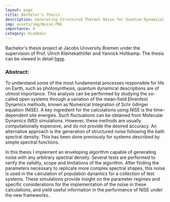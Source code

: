 ```yaml
---
layout: page
title: Bachelor's Thesis
description: Generating Structured Thermal Noise for Quantum Dynamical Systems
img: assets/img/Noise.PNG
importance: 4
category: Academic
---
```


Bachelor's thesis project at Jacobs University Bremen under the supervision of Prof. Ulrich Kleinekathöfer and Yannick Holtkamp. The thesis can be viewed in detail <a href="/assets/pdf/Thesis_final_submission.pdf">here</a>.

### Abstract:


To understand some of the most fundamental processes responsible for life on Earth, such as photosynthesis, quantum dynamical descriptions are of utmost importance. This analysis can be performed by studying the so-called open systems through a variation of the mean-field Ehrenfest Dynamics methods, known as Numerical Integration of Schr ̈odinger equation (NISE). A key ingredient for the calculations using NISE is the time-dependent site energies. Such fluctuations can be obtained from Molecular Dynamics (MD) simulations. However, these methods are usually computationally expensive, and do not provide the desired accuracy. An alternative approach is the generation of structured noise following the bath spectral density. This has been done previously for systems described by simple spectral functions.

In this thesis I implement an enveloping algorithm capable of generating noise with any arbitrary spectral density. Several tests are performed to verify the validity, scope and limitations of the algorithm. After finding the parameters necessary to replicate more complex spectral shapes, this noise is used in the calculation of population dynamics for a collection of test systems. These simulations provide insight on the parameter regimes and specific considerations for the implementation of the noise in these calculations, and yield useful information in the performance of NISE under the new frameworks.